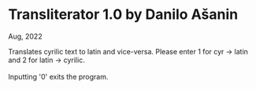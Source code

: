 # Transliterator 1.0 by Danilo Ašanin
Aug, 2022 <br>

Translates cyrilic text to latin and vice-versa. Please enter 1 for cyr -> latin and 2 for latin -> cyrilic. <br>
<br>Inputting '0' exits the program.<br><br>